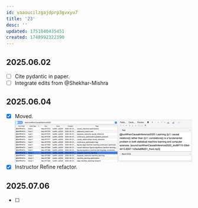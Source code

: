 ```yaml
---
id: vaaoucilzgajdprp3gvxyu7
title: '23'
desc: ''
updated: 1751840435451
created: 1748992322390
---
```

## 2025.06.02

- [ ] Cite pydantic in paper.
- [ ] Integrate edits from @Shekhar-Mishra

## 2025.06.04

- [x] Moved. ![](./assets/images/fix_cloze.md.issue-with-cloze-card-no-data-in-extra.png)
- [x] Instructor Refine refactor.

## 2025.07.06

- [ ]